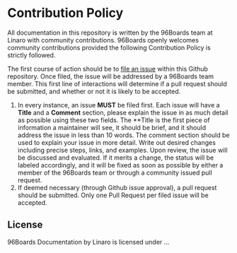 # Contribution Policy

All documentation in this repository is written by the 96Boards team at Linaro with community contributions. 96Boards openly welcomes community contributions provided the following Contribution Policy is strictly followed.

The first course of action should be to [file an issue](issues) within this Github repository. Once filed, the issue will be addressed by a 96Boards team member. This first line of interactions will determine if a pull request should be submitted, and whether or not it is likely to be accepted.

1. In every instance, an issue **MUST** be filed first. Each issue will have a **Title** and a **Comment** section, please explain the issue in as much detail as possible using these two fields. The **Title is the first piece of information a maintainer will see, it should be brief, and it should address the issue in less than 10 words. The comment section should be used to explain your issue in more detail. Write out desired changes including precise steps, links, and examples. Upon review, the issue will be discussed and evaluated. If it merits a change, the status will be labeled accordingly, and it will be fixed as soon as possible by either a member of the 96Boards team or through a community issued pull request. 
2. If deemed necessary (through Github issue approval), a pull request should be submitted. Only one Pull Request per filed issue will be accepted.

## License

96Boards Documentation by Linaro is licensed under ...
